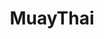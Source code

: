 ---
title: MuayThai
crosslinks:
- martialarts
- MMA
- nutrition
- fitness
- me_irl
- GetMotivated
- NoNewsMMA
- sports
- Soap
---